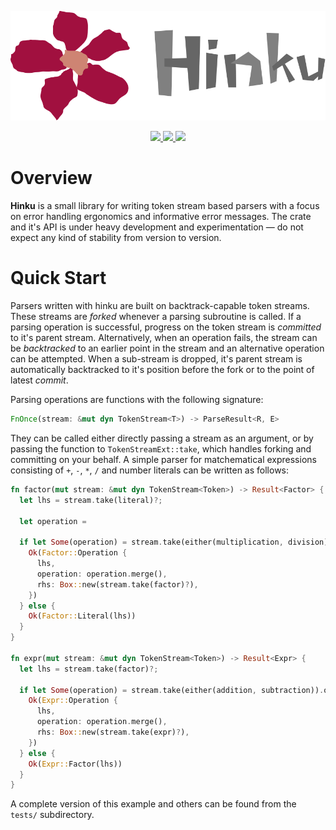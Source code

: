 <p align="center"><img src="assets/hinku.svg" /></p>
<p align="center">
  <a href="https://github.com/dogamak/hinku/actions">
    <img src="https://github.com/dogamak/hinku/workflows/Rust/badge.svg" />
   </a>
  <a href="https://docs.rs/hinku">
    <img src="https://docs.rs/hinku/badge.svg" />
  </a>
  <a href="https://crates.io/crates/hinku">
    <img src="https://img.shields.io/crates/v/hinku.svg" />
  </a>
</p>

# Overview

**Hinku** is a small library for writing token stream based parsers with a focus on error handling
ergonomics and informative error messages. The crate and it's API is under heavy development and
experimentation — do not expect any kind of stability from version to version. 

# Quick Start

Parsers written with hinku are built on backtrack-capable token streams. These streams are *forked*
whenever a parsing subroutine is called.  If a parsing operation is successful, progress on the token
stream is *committed* to it's parent stream.  Alternatively, when an operation fails, the stream can
be *backtracked* to an earlier point in the stream and an alternative operation can be attempted.
When a sub-stream is dropped, it's parent stream is automatically backtracked to it's position before the
fork or to the point of latest *commit*.

Parsing operations are functions with the following signature:

```rust
FnOnce(stream: &mut dyn TokenStream<T>) -> ParseResult<R, E>
```

They can be called either directly passing a stream as an argument, or by passing the function to
`TokenStreamExt::take`, which handles forking and committing on your behalf. A simple parser for
matchematical expressions consisting of `+`, `-`, `*`, `/` and number literals can be written as follows:

```rust
fn factor(mut stream: &mut dyn TokenStream<Token>) -> Result<Factor> {
  let lhs = stream.take(literal)?;
  
  let operation = 
  
  if let Some(operation) = stream.take(either(multiplication, division)).optional() {
    Ok(Factor::Operation {
      lhs,
      operation: operation.merge(),
      rhs: Box::new(stream.take(factor)?),
    })
  } else {
    Ok(Factor::Literal(lhs))
  }
}

fn expr(mut stream: &mut dyn TokenStream<Token>) -> Result<Expr> {
  let lhs = stream.take(factor)?;
  
  if let Some(operation) = stream.take(either(addition, subtraction)).optional() {
    Ok(Expr::Operation {
      lhs,
      operation: operation.merge(),
      rhs: Box::new(stream.take(expr)?),
    })
  } else {
    Ok(Expr::Factor(lhs))
  }
}
```

A complete version of this example and others can be found from the `tests/` subdirectory.
